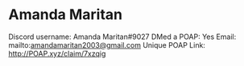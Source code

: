 # Amanda Maritan

Discord username: Amanda Maritan#9027
DMed a POAP: Yes
Email: mailto:amandamaritan2003@gmail.com
Unique POAP Link: http://POAP.xyz/claim/7xzqig